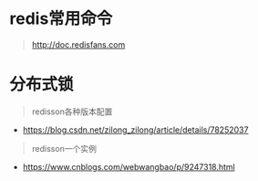 # redis常用命令
> http://doc.redisfans.com

# 分布式锁
> redisson各种版本配置
* https://blog.csdn.net/zilong_zilong/article/details/78252037 
> redisson一个实例
* https://www.cnblogs.com/webwangbao/p/9247318.html


